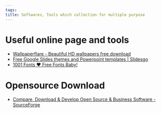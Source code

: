 ```yaml
---
tags: 
title: Softwares, Tools which collection for multiple purpose
---
```

# Useful online page and tools

- [Wallpaperflare - Beautiful HD wallpapers free download](https://www.wallpaperflare.com/)
- [Free Google Slides themes and Powerpoint templates | Slidesgo](https://slidesgo.com/)
- [1001 Fonts ❤ Free Fonts Baby!](https://www.1001fonts.com/)
# Opensource Download

- [Compare, Download & Develop Open Source & Business Software - SourceForge](https://sourceforge.net/)